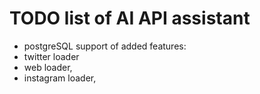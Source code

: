 # TODO list of AI API assistant

- postgreSQL support of added features:
- twitter loader
- web loader,
- instagram loader,